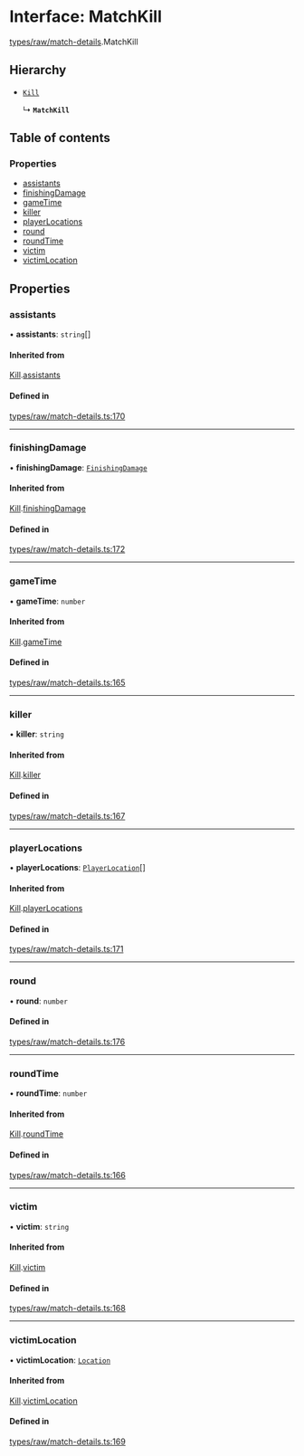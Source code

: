 # Interface: MatchKill

[types/raw/match-details](../modules/types_raw_match_details.md).MatchKill

## Hierarchy

- [`Kill`](types_raw_match_details.Kill.md)

  ↳ **`MatchKill`**

## Table of contents

### Properties

- [assistants](types_raw_match_details.MatchKill.md#assistants)
- [finishingDamage](types_raw_match_details.MatchKill.md#finishingdamage)
- [gameTime](types_raw_match_details.MatchKill.md#gametime)
- [killer](types_raw_match_details.MatchKill.md#killer)
- [playerLocations](types_raw_match_details.MatchKill.md#playerlocations)
- [round](types_raw_match_details.MatchKill.md#round)
- [roundTime](types_raw_match_details.MatchKill.md#roundtime)
- [victim](types_raw_match_details.MatchKill.md#victim)
- [victimLocation](types_raw_match_details.MatchKill.md#victimlocation)

## Properties

### assistants

• **assistants**: `string`[]

#### Inherited from

[Kill](types_raw_match_details.Kill.md).[assistants](types_raw_match_details.Kill.md#assistants)

#### Defined in

[types/raw/match-details.ts:170](https://github.com/jameslinimk/unofficial-valorant-api/blob/3123117/package/src/types/raw/match-details.ts#L170)

___

### finishingDamage

• **finishingDamage**: [`FinishingDamage`](types_raw_match_details.FinishingDamage.md)

#### Inherited from

[Kill](types_raw_match_details.Kill.md).[finishingDamage](types_raw_match_details.Kill.md#finishingdamage)

#### Defined in

[types/raw/match-details.ts:172](https://github.com/jameslinimk/unofficial-valorant-api/blob/3123117/package/src/types/raw/match-details.ts#L172)

___

### gameTime

• **gameTime**: `number`

#### Inherited from

[Kill](types_raw_match_details.Kill.md).[gameTime](types_raw_match_details.Kill.md#gametime)

#### Defined in

[types/raw/match-details.ts:165](https://github.com/jameslinimk/unofficial-valorant-api/blob/3123117/package/src/types/raw/match-details.ts#L165)

___

### killer

• **killer**: `string`

#### Inherited from

[Kill](types_raw_match_details.Kill.md).[killer](types_raw_match_details.Kill.md#killer)

#### Defined in

[types/raw/match-details.ts:167](https://github.com/jameslinimk/unofficial-valorant-api/blob/3123117/package/src/types/raw/match-details.ts#L167)

___

### playerLocations

• **playerLocations**: [`PlayerLocation`](types_raw_match_details.PlayerLocation.md)[]

#### Inherited from

[Kill](types_raw_match_details.Kill.md).[playerLocations](types_raw_match_details.Kill.md#playerlocations)

#### Defined in

[types/raw/match-details.ts:171](https://github.com/jameslinimk/unofficial-valorant-api/blob/3123117/package/src/types/raw/match-details.ts#L171)

___

### round

• **round**: `number`

#### Defined in

[types/raw/match-details.ts:176](https://github.com/jameslinimk/unofficial-valorant-api/blob/3123117/package/src/types/raw/match-details.ts#L176)

___

### roundTime

• **roundTime**: `number`

#### Inherited from

[Kill](types_raw_match_details.Kill.md).[roundTime](types_raw_match_details.Kill.md#roundtime)

#### Defined in

[types/raw/match-details.ts:166](https://github.com/jameslinimk/unofficial-valorant-api/blob/3123117/package/src/types/raw/match-details.ts#L166)

___

### victim

• **victim**: `string`

#### Inherited from

[Kill](types_raw_match_details.Kill.md).[victim](types_raw_match_details.Kill.md#victim)

#### Defined in

[types/raw/match-details.ts:168](https://github.com/jameslinimk/unofficial-valorant-api/blob/3123117/package/src/types/raw/match-details.ts#L168)

___

### victimLocation

• **victimLocation**: [`Location`](types_raw_match_details.Location.md)

#### Inherited from

[Kill](types_raw_match_details.Kill.md).[victimLocation](types_raw_match_details.Kill.md#victimlocation)

#### Defined in

[types/raw/match-details.ts:169](https://github.com/jameslinimk/unofficial-valorant-api/blob/3123117/package/src/types/raw/match-details.ts#L169)
